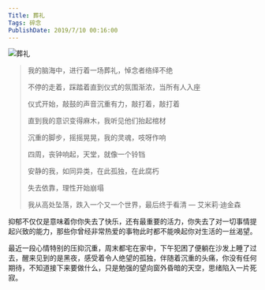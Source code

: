 ```yaml
---
Title: 葬礼
Tags: 碎念
PublishDate: 2019/7/10 00:16:00 
---
```


![葬礼](https://ksana.oss-cn-shenzhen.aliyuncs.com/articles/imgs/zangli.png)

> 我的脑海中，进行着一场葬礼，悼念者络绎不绝
>
> 不停的走着，踩踏着直到仪式的氛围渐浓，当所有人入座
>
> 仪式开始，敲鼓的声音沉重有力，敲打着，敲打着
>
> 直到我的意识变得麻木，我听见他们抬起棺材
>
> 沉重的脚步，摇摇晃晃，我的灵魂，吱呀作响
>
> 四周，丧钟响起，天堂，就像一个铃铛
>
> 安静的我，如同异类，在此孤独，在此腐朽
>
> 失去依靠，理性开始崩塌
>
> 我从高处坠落，跌入一个又一个世界，最后终于看清
>                                                                                                                                                                             — 艾米莉·迪金森

抑郁不仅仅是意味着你你失去了快乐，还有最重要的活力，你失去了对一切事情提起兴致的能力，那些你曾经非常热爱的事物此时都不能唤起你对生活的一丝渴望。

最近一段心情特别的压抑沉重，周末都宅在家中，下午犯困了便躺在沙发上睡了过去，醒来见到的是黑夜，感受着令人绝望的孤独，伴随着沉重的头痛，你没有任何期待，不知道接下来要做什么，只是勉强的望向窗外昏暗的天空，思绪陷入一片死寂。